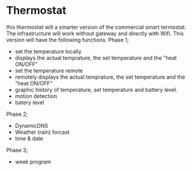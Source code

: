 # Thermostat
this thermostat will a smarter version of the commercial smart termostat. The infrastructure will work without gateway and directly with Wifi. This version will have the following functions. 
Phase 1; 
- set the temperature locally 
- displays the actual temprature, the set temperature and the "heat ON/OFF"  
- set the temperature remote 
- remotely displays the actual temprature, the set temperature and the "heat ON/OFF"
- graphic history of temperature, set temperature and battery level. 
- motion detection 
- batery level 

Phase 2; 
- DynamicDNS
- Weather (rain) forcast
- time & date 

Phase 3; 
- week program 
